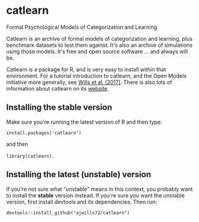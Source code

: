 # catlearn
Formal Psychological Models of Categorization and Learning

Catlearn is an archive of formal models of categorization and
learning, plus benchmark datasets to test them against. It's also an
archive of simulations using those models. It's free and open source
software ... and always will be.

Catlearn is a package for R, and is very easy to install within that
environment. 
For a tutorial introduction to catlearn, and the Open Models
initiative more generally, see [Wills et al. (2017)](http://www.willslab.org.uk/pubs/wills2016plm.pdf).
There is also lots of information about catlearn on its  [website](https://ajwills72.github.io/catlearn/).

## Installing the stable version
Make sure you're running the latest version of R and then type:

`install.packages('catlearn')`

and then

`library(catlearn)`.

## Installing the latest (unstable) version
If you're not sure what "unstable" means in this context, 
you probably want to install the **stable** version instead. If you're sure you want the unstable version, 
first install devtools and its dependencies. Then run:

`devtools::install_github("ajwills72/catlearn")`

